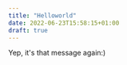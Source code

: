 ```yaml
---
title: "Helloworld"
date: 2022-06-23T15:58:15+01:00
draft: true
---
```


Yep, it's that message again:)